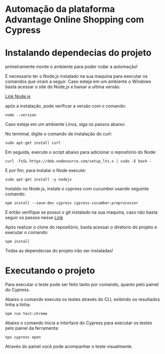 # Automação da plataforma Advantage Online Shopping com Cypress


# Instalando dependecias do projeto

primeiramente monte o ambiente para poder rodar a automação!

É necessario ter o Node.js instalado na sua maquina para executar os comandos que viram a seguir. Caso esteja em um ambiente o Windows basta acessar o site do Node,js e baixar a ultima versão.

<a href="https://nodejs.org/pt">Link Node.js</a>

após a instalação, pode verificar a versão com o comando:

```
node --version
```
Caso esteja em um ambiente Linus, siga os passos abaixo:

No terminal, digite o comando de instalação do curl:

```
sudo apt-get install curl
```
Em seguida, execute o script abaixo para adicionar o repositório do Node:

```
curl -fsSL https://deb.nodesource.com/setup_lts.x | sudo -E bash -
```
E por fim, para instalar o Node execute:

```
sudo apt-get install -y nodejs
```

Instaldo no Node.js, instale o cypress com cucumber usando seguinte comando:

```
npm install --save-dev cypress cypress-cucumber-preprocessor
```

E então verifique se possui o git instalado na sua maquina, caso não basta seguir os passos nesse <a href="https://git-scm.com/book/pt-br/v2/Começando-Instalando-o-Git">Link</a>

Após realizar o clone do repositório, basta acessar o diretorio do projeto e executar o comando:

```
npm install
```
Todas as dependecias do projeto irão ser instaladas!

# Executando o projeto

Para executar o teste pode ser feito tanto por comando, quanto pelo painel do Cypress.

Abaixo o comando executa os testes através do CLI, exibindo os resultados linha a linha:
```
npm run test:chrome
```

Abaixo o comando inicia a interface do Cypress para executar os testes pelo painel da ferramenta:
```
npx cypress open
```
Através do painel você pode acompanhar o teste visualmente.




